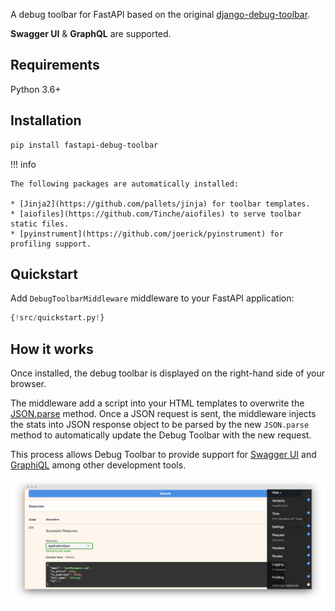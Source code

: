 A debug toolbar for FastAPI based on the original [django-debug-toolbar](https://github.com/jazzband/django-debug-toolbar).

**Swagger UI** & **GraphQL** are supported.

## Requirements

Python 3.6+

## Installation

```sh
pip install fastapi-debug-toolbar
```

!!! info

    The following packages are automatically installed:

    * [Jinja2](https://github.com/pallets/jinja) for toolbar templates.
    * [aiofiles](https://github.com/Tinche/aiofiles) to serve toolbar static files.
    * [pyinstrument](https://github.com/joerick/pyinstrument) for profiling support.

## Quickstart

Add `DebugToolbarMiddleware` middleware to your FastAPI application:

```py
{!src/quickstart.py!}
```

## How it works

Once installed, the debug toolbar is displayed on the right-hand side of your browser.

The middleware add a script into your HTML templates to overwrite the [JSON.parse](https://www.w3schools.com/js/js_json_parse.asp) method. Once a JSON request is sent, the middleware injects the stats into JSON response object to be parsed by the new `JSON.parse` method to automatically update the Debug Toolbar with the new request.

This process allows Debug Toolbar to provide support for [Swagger UI](https://swagger.io/tools/swagger-ui/) and [GraphiQL](https://github.com/graphql/graphiql) among other development tools.

![Swagger UI](img/Swagger.png)
